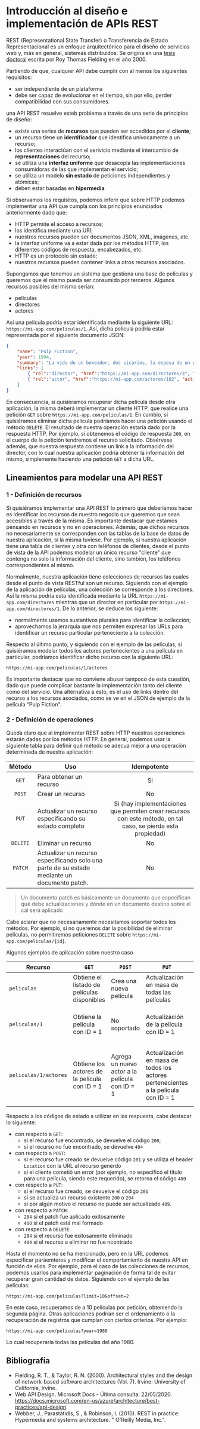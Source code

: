 # Introducción al diseño e implementación de APIs REST

REST (Representational State Transfer) o Transferencia de Estado Representacional es un enfoque arquitectónico para el diseño de servicios web y, más en general, sistemas distribuidos. Se origina en una [tesis doctoral](https://www.ics.uci.edu/~fielding/pubs/dissertation/top.htm) escrita por Roy Thomas Fielding en el año 2000.

Partiendo de que, cualquier API debe cumplir con al menos los siguientes requisitos:

* ser independiente de un plataforma
* debe ser capaz de evolucionar en el tiempo, sin por ello, perder compatibilidad con sus consumidores.

una API REST resuelve esteb problema a través de una serie de principios de diseño:

* existe una series de **recursos** que pueden ser accedidos por el **cliente**;
* un recurso tiene un **identificador** que identifica unívocamente a un recurso;
* los clientes interactúan con el serivicio mediante el intercambio de **representaciones** del recurso;
* se utiliza una **interfaz uniforme** que desacopla las implementaciones consumidoras de las que implementan el servicio;
* se utiliza un modelo **sin estado** de peticiones independientes y atómicas;
* deben estar basadas en **hipermedia**

Si observamos los requisitos, podemos inferir que sobre HTTP podemos implementar una API que cumpla con los principios enunciados anteriormente dado que:

* HTTP permite el acceso a recursos;
* los identifica mediante una URI;
* nuestros recursos pueden ser documentos JSON, XML, imágenes, etc.
* la interfaz uniforme va a estar dada por los métodos HTTP, los diferentes códigos de respuesta, encabezados, etc.
* HTTP es un protocolo sin estado;
* nuestros recursos pueden contener links a otros recursos asociados.

Supongamos que tenemos un sistema que gestiona una base de películas y queremos que el mismo pueda ser consumido por terceros. Algunos recursos posibles del mismo serían:

* películas
* directores
* actores

Así una película podría estar identificada mediante la siguiente URL: `https://mi-app.com/peliculas/1`. Así, dicha película podría estar representada por el siguiente documento JSON:

```json
{
    "name": "Pulp Fiction",    
    "year": 1994,
    "summary": "La vida de un boxeador, dos sicarios, la esposa de un gánster y dos bandidos se entrelaza en una historia de violencia y redención.",
    "links": [
        { "rel":"director", "href":"https://mi-app.com/directores/3", "action":"GET" },
        { "rel":"actor", "href":"https://mi-app.com/actores/102", "action":"GET" },
    ]
}
```

En consecuencia, si quisiéramos recuperar dicha película desde otra aplicación, la misma deberá implementar un cliente HTTP, que realice una petición `GET` sobre `https://mi-app.com/peliculas/1`. En cambio, si quisiéramos eliminar dicha película podríamos hacer una petición usando el método `DELETE`. El resultado de nuestra operación estaría dado por la respuesta HTTP. Por ejemplo, si obtenemos el código de respuesta `200`, en el cuerpo de la petición tendremos el recurso solicitado. Obsérvese además, que nuestra respuesta contiene un link a la información del director, con lo cual nuestra aplicación podría obtener la información del mismo, simplemente haciendo una petición `GET` a dicha URL.

## Lineamientos para modelar una API REST

### 1 - Definición de recursos

Si quisiéramos implementar una API REST lo primero que deberíamos hacer es identificar los recursos de nuestro negocio que queremos que sean accesibles a través de la misma. Es importante destacar que estamos pensando en recursos y no en operaciones. Además, que dichos recursos no necesariamente se corresponden con las tablas de la base de datos de nuestra aplicación, si la misma tuviese. Por ejemplo, si nuestra aplicación tiene una tabla de clientes y otra con teléfonos de clientes, desde el punto de vista de la API podemos modelar un único recurso "cliente" que contenga no solo la información del cliente, sino también, los teléfonos correspondientes al mismo.

Normalmente, nuestra aplicación tiene colecciones de recursos las cuales desde el punto de vista RESTful son un recurso. Siguiendo con el ejemplo de la aplicación de películas, una colección se corresponde a los directores. Así la misma podría esta identificada mediante la URL `https://mi-app.com/directores` mientras que un director en particular por `https://mi-app.com/directores/1`. De lo anterior, se deduce los siguiente:

* normalmente usamos sustantivos plurales para identificar la collección;
* aprovechamos la jerarquía que nos permiten expresar las URLs para identificar un recurso particular perteneciente a la colección.

Respecto al último punto, y siguiendo con el ejemplo de las películas, si quisiéramos modelar todos los actores pertenecientes a una película en particular, podríamos identificar dicho recurso con la siguiente URL:

```
https://mi-app.com/peliculas/1/actores
```

Es importante destacar que no conviene abusar tampoco de esta cuestión, dado que puede complicar bastante la implementación tanto del cliente como del servicio. Una alternativa a esto, es el uso de links dentro del recurso a los recursos asociados, como se ve en el JSON de ejemplo de la película "Pulp Fiction".

### 2 - Definición de operaciones

Queda claro que al implementar REST sobre HTTP nuestras operaciones estarán dadas por los métodos HTTP. En general, podemos usar la siguiente tabla para definir qué método se adecua mejor a una operación determinada de nuestra aplicación:

| Método   | Uso                                                                                          | Idempotente |
|:--------:|----------------------------------------------------------------------------------------------|:-----------:|
| `GET`    | Para obtener un recurso                                                                      | Si          |
| `POST`   | Crear un recurso                                                                             | No          |
| `PUT`    | Actualizar un recurso especificando su estado completo                                       | Si (hay implementaciones que permiten crear recursos con este método, en tal caso, se pierda esta propiedad) |
| `DELETE` | Eliminar un recurso                                                                          | No          |
| `PATCH`  | Actualizar un recurso especificando solo una parte de su estado mediante un documento patch. | No          |

> Un documento patch es básicamente un documento que especifican qué debe actualizaciones y dónde en un documento destino sobre el cal será aplicado

Cabe aclarar que no necesariamente necesitamos soportar todos los métodos. Por ejemplo, si no queremos dar la posibilidad de eliminar películas, no permitiremos peticiones `DELETE` sobre `https://mi-app.com/peliculas/{id}`.

Algunos ejemplos de aplicación sobre nuestro caso

| Recurso               | `GET`                                         | `POST`                                         | `PUT`                                                                              | `PATCH`                                                                                      | `DELETE`                                            |
|-----------------------|-----------------------------------------------|------------------------------------------------|------------------------------------------------------------------------------------|----------------------------------------------------------------------------------------------|-----------------------------------------------------|
| `peliculas`           | Obtiene el listado de películas disponibles   | Crea una nueva película                        | Actualización en masa de todas las películas                                       | Actualización parcial y en masa de todas las películas                                       | Elimina todas las películas                         |
| `peliculas/1`         | Obtiene la película con ID = 1                | No soportado                                   | Actualización de la película con ID = 1                                            | Actualización parcial de la película con ID = 1                                              | Elimina la película con ID = 1                      |
| `peliculas/1/actores` | Obtiene los actores de la película con ID = 1 | Agrega un nuevo actor a la película con ID = 1 | Actualización en masa de todos los actores pertenecientes a la película con ID = 1 | Actualización parcial y en masa de todos los actores pertenecientes a la película con ID = 1 | Elimina todos los actores de la película con ID = 1 |

Respecto a los códigos de estado a utilizar en las respuesta, cabe destacar lo siguiente:

* con respecto a `GET`:
  * si el recurso fue encontrado, se devuelve el código `200`;
  * si el recurso no fue encontrado, se devuelve `404`
* con respecto a `POST`:
  * si el recurso fue creado se devuelve código `201` y se utiliza el header `Location` con la URL al recurso generdo
  * si el cliente cometió un error (por ejemplo, no especificó el título para una película, siendo este requerido), se retorna el código `400`
* con respecto a `PUT`:
  * si el recurso fue creado, se devuelve el código `201`
  * si se actualiza un recurso existente `200` o `204`
  * si por algún motivo el recurso no puede ser actualizado `409`.
* con respecto a `PATCH`:
  * `204` si el patch fue aplicado exitosamente
  * `400` si el patch está mal formado
* con respecto a `DELETE`:
  * `204` si el recurso fue exitosamente eliminado
  * `404`  si el recurso a eliminar no fue ncontrado

Hasta el momento no se ha mencionado, pero en la URL podemos especificar paráemteros y modificar el comportamiento de nuestra API en función de ellos. Por ejemplo, para el caso de las colecciones de recursos, podemos usarlos para implementar paginación de forma tal de evitar recuperar gran cantidad de datos. Siguiendo con el ejemplo de las películas:

```
https://mi-app.com/peliculas?limit=10&offset=2
```

En este caso, recuperamos de a 10 películas por petición, obteniendo la segunda página. Otras aplicaciones podrían ser el ordenamiento o la recuperación de registros que cumplan con ciertos criterios. Por ejemplo:

```
https://mi-app.com/peliculas?year=1980
```

Lo cual recuperaría todas las películas del año 1980.

## Bibliografía

* Fielding, R. T., & Taylor, R. N. (2000). Architectural styles and the design of network-based software architectures (Vol. 7). Irvine: University of California, Irvine.
* Web API Design. Microsoft Docs - Última consulta: 22/05/2020. https://docs.microsoft.com/en-us/azure/architecture/best-practices/api-design.
* Webber, J., Parastatidis, S., & Robinson, I. (2010). REST in practice: Hypermedia and systems architecture. " O'Reilly Media, Inc.".